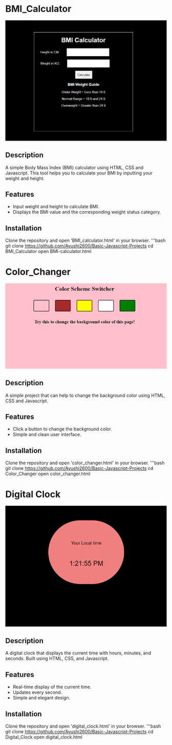 # BMI_Calculator

![BMI CALCULATOR](BMI_calculator.PNG)

## Description
A simple Body Mass Index (BMI) calculator using HTML, CSS and Javascript. This tool helps you to calculate your BMI by inputting your weight and height.

## Features
- Input weight and height to calculate BMI.
- Displays the BMI value and the corresponding weight status category.

## Installation 
Clone the repository and open 'BMI_calculator.html' in your browser.
'''bash
git clone https://github.com/Ayushi2600/Basic-Javascript-Projects
cd BMI_Calculator
open BMI-calculator.html

# Color_Changer

![Color Changer](Color_changer.PNG)

## Description
A simple project that can help to change the background color using HTML, CSS and Javascript.

## Features
- Click a button to change the background color.
- Simple and clean user interface.

## Installation 
Clone the repository and open 'color_changer.html' in your browser.
'''bash
git clone https://github.com/Ayushi2600/Basic-Javascript-Projects
cd Color_Changer
open color_changer.html

# Digital Clock

![Digital Clock](digital_clock.PNG)

## Description

A digital clock that displays the current time with hours, minutes, and seconds. Built using HTML, CSS, and Javascript.

## Features
- Real-time display of the current time.
- Updates every second.
- Simple and elegant design.

## Installation 
Clone the repository and open 'digital_clock.html' in your browser.
'''bash
git clone https://github.com/Ayushi2600/Basic-Javascript-Projects
cd Digital_Clock
open digital_clock.html
